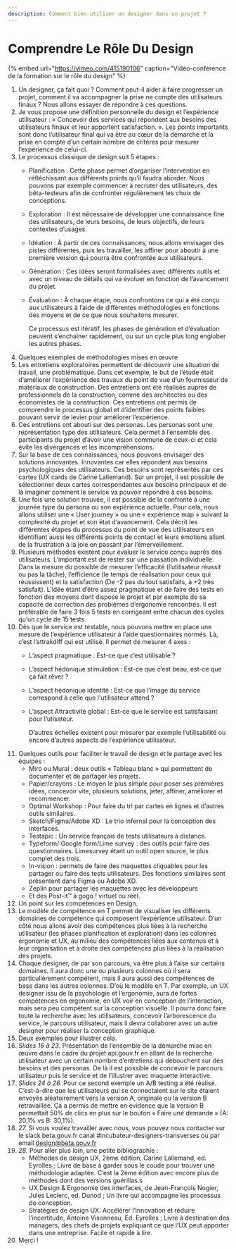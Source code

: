```yaml
---
description: Comment bien utiliser un designer dans un projet ?
---
```


# Comprendre Le Rôle Du Design

{% embed url="https://vimeo.com/415190106" caption="Vidéo-conférence de la formation sur le rôle du design" %}

1. Un designer, ça fait quoi ? Comment peut-il aider à faire progresser un projet, comment il va accompagner la prise ne compte des utilisateurs finaux ? Nous allons essayer de répondre à ces questions.
2. Je vous propose une définition personnelle du design et l’expérience utilisateur : « Concevoir des services qui répondent aux besoins des utilisateurs finaux et leur apportent satisfaction. ». Les points importants sont donc l’utilisateur final qui va être au cœur de la démarche et la prise en compte d’un certain nombre de critères pour mesurer l’expérience de celui-ci.
3. Le processus classique de design suit 5 étapes :
   * Planification : Cette phase permet d’organiser l’intervention en réfléchissant aux différents points qu’il faudra aborder. Nous pouvons par exemple commencer à recruter des utilisateurs, des bêta-testeurs afin de confronter régulièrement les choix de conceptions.
   * Exploration : Il est nécessaire de développer une connaissance fine des utilisateurs, de leurs besoins, de leurs objectifs, de leurs contextes d’usages.
   * Idéation : À partir de ces connaissances, nous allons envisager des pistes différentes, puis les travailler, les affiner pour aboutir à une première version qui pourra être confrontée aux utilisateurs.
   * Génération : Ces idées seront formalisées avec différents outils et avec un niveau de détails qui va évoluer en fonction de l’avancement du projet.
   * Évaluation : À chaque étape, nous confrontons ce qui a été conçu aux utilisateurs à l’aide de différentes méthodologies en fonctions des moyens et de ce que nous souhaitons mesurer.

     Ce processus est itératif, les phases de génération et d’évaluation peuvent s’enchainer rapidement, ou sur un cycle plus long englober les autres phases.
4. Quelques exemples de méthodologies mises en œuvre
5. Les entretiens exploratoires permettent de découvrir une situation de travail, une problématique. Dans cet exemple, le but de l’étude était d’améliorer l’expérience des travaux du point de vue d’un fournisseur de matériaux de construction. Des entretiens ont été réalisés auprès de professionnels de la construction, comme des architectes ou des économistes de la construction. Ces entretiens ont permis de comprendre le processus global et d’identifier des points faibles pouvant servir de levier pour améliorer l’expérience.
6. Ces entretiens ont abouti sur des personas. Les personas sont une représentation type des utilisateurs. Cela permet à l’ensemble des participants du projet d’avoir une vision commune de ceux-ci et cela évite les divergences et les incompréhensions.
7. Sur la base de ces connaissances, nous pouvons envisager des solutions innovantes. Innovantes car elles répondent aux besoins psychologiques des utilisateurs. Ces besoins sont représentés par ces cartes \(UX cards de Carine Lallemand\). Sur un projet, il est possible de sélectionner deux cartes correspondantes aux besoins principaux et de là imaginer comment le service va pouvoir répondre à ces besoins.
8. Une fois une solution trouvée, il est possible de la confronté à une journée type du persona ou son expérience actuelle. Pour cela, nous allons utiliser une « User journey » ou une « expérience map » suivant la complexité du projet et son état d’avancement. Cela décrit les différentes étapes du processus du point de vue des utilisateurs en identifiant aussi les différents points de contact et leurs émotions allant de la frustration à la joie en passant par l’émerveillement.
9. Plusieurs méthodes existent pour évaluer le service conçu auprès des utilisateurs. L'important est de rester sur une passation individuelle. Dans la mesure du possible de mesurer l’efficacité \(l’utilisateur réussit ou pas la tâche\), l’efficience \(le temps de réalisation pour ceux qui réussissent\) et la satisfaction \(De -2 pas du tout satisfaits, à +2 très satisfait\). L’idée étant d’être assez pragmatique et de faire des tests en fonction des moyens dont dispose le projet et par exemple de sa capacité de correction des problèmes d’ergonomie rencontrés. Il est préférable de faire 3 fois 5 tests en corrigeant entre chacun des cycles qu’un cycle de 15 tests.
10. Dès que le service est testable, nous pouvons mettre en place une mesure de l’expérience utilisateur à l’aide questionnaires normés. Là, c’est l’attrakdiff qui est utilisé. Il permet de mesurer 4 axes :
    * L’aspect pragmatique : Est-ce que c’est utilisable ?
    * L’aspect hédonique stimulation : Est-ce que c’est beau, est-ce que ça fait rêver ?
    * L’aspect hédonique identité : Est-ce que l’image du service correspond à celle que l'utilisateur attend ?
    * L’aspect Attractivité global : Est-ce que le service est satisfaisant pour l’utisateur.

      D’autres échelles existent pour mesurer par exemple l’utilisabilité ou encore d’autres aspects de l’expérience utilisateur.
11. Quelques outils pour faciliter le travail de design et le partage avec les équipes :
    * Miro ou Mural : deux outils « Tableau blanc » qui permettent de documenter et de partager les projets.
    * Papier/crayons : Le moyen le plus simple pour poser ses premières idées, concevoir vite, plusieurs solutions, jeter, affiner, améliorer et recommencer.
    * Optimal Workshop : Pour faire du tri par cartes en lignes et d’autres outils similaires.
    * Sketch/Figma/Adobe XD : Le trio infernal pour la conception des interfaces.
    * Testapic : Un service français de tests utilisateurs à distance.
    * Typeform/ Google form/Lime survey : des outils pour faire des questionnaires. Limesurvey étant un outil open source, le plus complet des trois.
    * In-vision : permets de faire des maquettes cliquables pour les partager ou faire des tests utilisateurs. Des fonctions similaires sont présentent dans Figma ou Adobe XD.
    * Zeplin pour partager les maquettes avec les développeurs
    * Et des Post-it™ à gogo ! virtuel ou réel.
12. Un point sur les compétences en Design.
13. Le modèle de compétence en T permet de visualiser les différents domaines de compétence qui composent l’expérience utilisateur. D’un côté nous allons avoir des compétences plus liées à la recherche utilisateur \(les phases planification et exploration\) dans les colonnes ergonomie et UX, au milieu des compétences liées aux contenus et à leur organisation et à droite des compétences plus liées à la réalisation des projets. 
14. Chaque designer, de par son parcours, va être plus à l’aise sur certains domaines. Il aura donc une ou plusieurs colonnes où il sera particulièrement compétent, mais il aura aussi des compétences de base dans les autres colonnes. D’où le modèle en T. Par exemple, un UX designer issu de la psychologie et l’ergonomie, aura de fortes compétences en ergonomie, en UX voir en conception de l’interaction, mais sera peu compétent sur la conception visuelle. Il pourra donc faire toute la recherche avec les utilisateurs, concevoir l’arborescence du service, le parcours utilisateur, mais il devra collaborer avec un autre designer pour réaliser la conception graphique.
15. Deux exemples pour illustrer cela.
16. _Slides 16 à 23_. Présentation de l’ensemble de la démarche mise en œuvre dans le cadre du projet api.gouv.fr en allant de la recherche utilisateur avec un certain nombre d’entretiens qui débouchent sur des besoins et des personas. De là il est possible de concevoir le parcours utilisateur puis le service et de l’illustrer avec maquette interactive.
17. _Slides 24 à 26._ Pour ce second exemple un A/B testing a été réalisé. C’est-à-dire que les utilisateurs qui se connectaient sur le site étaient envoyés aléatoirement vers la version A, originale ou la version B retravaillée. Ça a permis de mettre en évidence que la version B permettait 50% de clics en plus sur le bouton « Faire une demande »  \(A: 20,1% vs B: 30,1%\).
18. _27._ Si vous voulez travailler avec nous, vous pouvez nous contacter sur le slack  beta.gouv.fr canal \#incubateur-designers-transverses ou par email    design@beta.gouv.fr
19. _28._ Pour aller plus loin, une petite bibliographie :
    * Méthodes de design UX, 2éme édition, Carine Lallemand, ed. Eyrolles ; Livre de base à garder sous le coude pour trouver une méthodologie adaptée. C’est la 2éme édition avec encore plus de méthodes dont des versions guérillas.s
    * UX Design & Ergonomie des interfaces, de Jean-François Nogier,‎ Jules Leclerc, ed. Dunod ; Un livre qui accompagne les processus de conception.
    * Stratégies de design UX: Accélérer l’innovation et réduire l’incertitude, Antoine Visonneau, Ed. Eyrolles ; Livre à destination des managers, des chefs de projets expliquant ce que l’UX peut apporter dans une entreprise. Facile et rapide à lire.
20. Merci !

